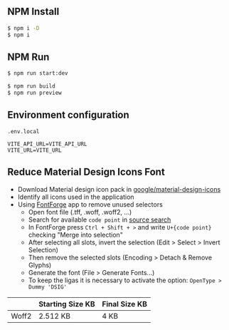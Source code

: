 ## NPM Install
```bash
$ npm i -D
$ npm i
```

## NPM Run
```bash
$ npm run start:dev

$ npm run build
$ npm run preview
```

## Environment configuration
`.env.local`
```
VITE_API_URL=VITE_API_URL
VITE_URL=VITE_URL
```

## Reduce Material Design Icons Font
- Download Material design icon pack in [google/material-design-icons](https://github.com/google/material-design-icons)
- Identify all icons used in the application
- Using [FontForge](https://fontforge.org/en-US/) app to remove unused selectors
    - Open font file (.tff, .woff, .woff2, ...)
    - Search for available `code point` in [source search](https://fonts.google.com/icons)
    - In FontForge press `Ctrl + Shift + >` and write `U+{code point}` checking "Merge into selection"
    - After selecting all slots, invert the selection (Edit > Select > Invert Selection)
    - Then remove the selected slots (Encoding > Detach & Remove Glyphs)
    - Generate the font (File > Generate Fonts...)
    - To keep the ligas it is necessary to activate the option: `OpenType > Dummy 'DSIG'`

|       | Starting Size KB | Final Size KB |
|-------|------------------|---------------|
| Woff2 | 2.512 KB         | 4 KB          |